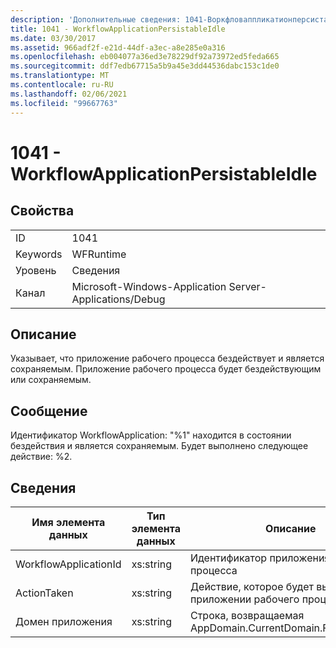 ```yaml
---
description: 'Дополнительные сведения: 1041-Воркфловаппликатионперсистаблеидле'
title: 1041 - WorkflowApplicationPersistableIdle
ms.date: 03/30/2017
ms.assetid: 966adf2f-e21d-44df-a3ec-a8e285e0a316
ms.openlocfilehash: eb004077a36ed3e78229df92a73972ed5feda665
ms.sourcegitcommit: ddf7edb67715a5b9a45e3dd44536dabc153c1de0
ms.translationtype: MT
ms.contentlocale: ru-RU
ms.lasthandoff: 02/06/2021
ms.locfileid: "99667763"
---
```

# <a name="1041---workflowapplicationpersistableidle"></a>1041 - WorkflowApplicationPersistableIdle

## <a name="properties"></a>Свойства  
  
|||  
|-|-|  
|ID|1041|  
|Keywords|WFRuntime|  
|Уровень|Сведения|  
|Канал|Microsoft-Windows-Application Server-Applications/Debug|  
  
## <a name="description"></a>Описание  

 Указывает, что приложение рабочего процесса бездействует и является сохраняемым. Приложение рабочего процесса будет бездействующим или сохраняемым.  
  
## <a name="message"></a>Сообщение  

 Идентификатор WorkflowApplication: "%1" находится в состоянии бездействия и является сохраняемым.  Будет выполнено следующее действие: %2.  
  
## <a name="details"></a>Сведения  
  
|Имя элемента данных|Тип элемента данных|Описание|  
|--------------------|--------------------|-----------------|  
|WorkflowApplicationId|xs:string|Идентификатор приложения рабочего процесса|  
|ActionTaken|xs:string|Действие, которое будет выполняться в приложении рабочего процесса.|  
|Домен приложения|xs:string|Строка, возвращаемая AppDomain.CurrentDomain.FriendlyName.|

